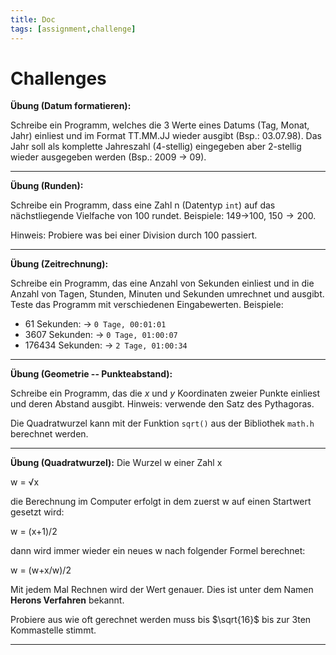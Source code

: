 ```yaml
---
title: Doc
tags: [assignment,challenge]
---
```


# Challenges

**Übung (Datum formatieren):**

Schreibe ein Programm, welches die 3 Werte eines Datums (Tag, Monat, Jahr) einliest und im Format TT.MM.JJ wieder ausgibt (Bsp.: 03.07.98). 
Das Jahr soll als komplette Jahreszahl (4-stellig) eingegeben aber 2-stellig wieder ausgegeben werden (Bsp.: 2009 → 09).

---



**Übung (Runden):**

Schreibe ein Programm, dass eine Zahl n (Datentyp `int`) auf das nächstliegende Vielfache von 100 rundet. Beispiele:  149→100, $150→200$.

Hinweis: Probiere was bei einer Division durch 100 passiert.

---


**Übung (Zeitrechnung):**

Schreibe ein Programm, das eine Anzahl von Sekunden einliest und in die Anzahl von Tagen, Stunden, Minuten und Sekunden umrechnet und ausgibt. Teste das Programm mit verschiedenen Eingabewerten.
Beispiele:

- 61 Sekunden: → `0 Tage, 00:01:01`
- 3607 Sekunden: → `0 Tage, 01:00:07`
- 176434 Sekunden: → `2 Tage, 01:00:34`

---

**Übung (Geometrie -- Punkteabstand):**

Schreibe ein Programm, das die *x* und *y* Koordinaten zweier Punkte einliest und deren Abstand ausgibt. Hinweis: verwende den Satz des Pythagoras. 

Die Quadratwurzel kann mit der Funktion `sqrt()` aus der Bibliothek `math.h` berechnet werden. 

---

**Übung (Quadratwurzel):**
Die Wurzel w einer Zahl x

w = √x

die Berechnung im Computer erfolgt in dem zuerst w auf einen Startwert gesetzt wird:

w = (x+1)/2

dann wird immer wieder ein neues w nach folgender Formel berechnet:

w = (w+x/w)/2

Mit jedem Mal Rechnen wird der Wert genauer.
Dies ist unter dem Namen **Herons Verfahren** bekannt.

Probiere aus wie oft gerechnet werden muss bis $\sqrt{16}$ bis zur 3ten Kommastelle stimmt.

---
